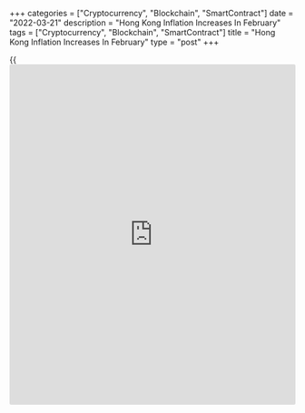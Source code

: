 +++
categories = ["Cryptocurrency", "Blockchain", "SmartContract"]
date = "2022-03-21"
description = "Hong Kong Inflation Increases In February"
tags = ["Cryptocurrency", "Blockchain", "SmartContract"]
title = "Hong Kong Inflation Increases In February"
type = "post"
+++

{{<iframe id="large-banner" src="https://www.bounty.group/#slide=18.0" width="100%" height="600" scrolling="no" style="border: 0px solid rgb(216, 221, 230); border-radius: 3px;">}}

Hong Kong's consumer price inflation rose in February, after easing in
the previous month, data released by the Census and Statistics
Department showed on Monday.

Consumer prices increased 1.6 percent year-on-year in February,
following a 1.2 percent growth in January.

Netting out the effects of all government's one-off relief measures, the
underlying inflation also rose to 1.6 percent in February from 1.2
percent in the previous month.

Core inflation rose mainly due to the increases in the prices of fresh
vegetables, supply of which from the mainland was temporarily affected
by the epidemic-induced transport disruptions in the month.

The Lunar New Year fell in early February this year but in mid-February
last year.

Combining the first two months of 2022 to neutralize the effect of the
Lunar New Year, the Composite CPI rose by 1.4 percent over a year
earlier. The underlying inflation was 1.5 percent.

"Looking ahead, the upward price pressures on the external front will
remain amid elevated inflation in major advanced economies as well as
surging international energy and commodity prices," a government
spokesman said.

For comments and feedback [contact](https://www.playgroundfx.com/contact/): editorial@rtt[news](https://www.letsplayfx.com/blog/forex-news-website/).com

[Economic News][1]

 **What parts of the world are seeing the best (and worst) economic
performances lately? Click[here][2] to check out our [Econ Scorecard][2]
and find out! See up-to-the-moment [ranking](https://www.playgroundfx.com/blog/crypto-exchange-ranking/)s for the best and worst
performers in [GDP][3], [unemployment rate][4], [inflation][5] and much
more.**

   1. www.rtt[news](https://www.letsplayfx.com/blog/forex-news-website/).com/Content/EconomicNews.aspx
   2. www.rtt[news](https://www.letsplayfx.com/blog/forex-news-website/).com/economic-scorecard/world-rank/unemployment-rate/highest-performance.aspx
   3. www.rtt[news](https://www.letsplayfx.com/blog/forex-news-website/).com/economic-scorecard/world-rank/GDP/highest-performance.aspx
   4. www.rtt[news](https://www.letsplayfx.com/blog/forex-news-website/).com/economic-scorecard/world-rank/unemployment-rate/lowest-performance.aspx
   5. www.rtt[news](https://www.letsplayfx.com/blog/forex-news-website/).com/economic-scorecard/world-rank/CPI/highest-performance.aspx